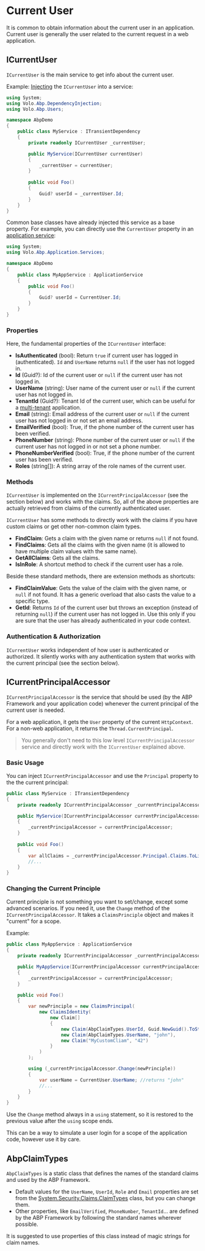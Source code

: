 ﻿# Current User

It is common to obtain information about the current user in an application. Current user is generally the user related to the current request in a web application.

## ICurrentUser

`ICurrentUser` is the main service to get info about the current user.

Example: [Injecting](Dependency-Injection.md) the `ICurrentUser` into a service:

````csharp
using System;
using Volo.Abp.DependencyInjection;
using Volo.Abp.Users;

namespace AbpDemo
{
    public class MyService : ITransientDependency
    {
        private readonly ICurrentUser _currentUser;

        public MyService(ICurrentUser currentUser)
        {
            _currentUser = currentUser;
        }
        
        public void Foo()
        {
            Guid? userId = _currentUser.Id;
        }
    }
}
````

Common base classes have already injected this service as a base property. For example, you can directly use the `CurrentUser` property in an [application service](Application-Services.md):

````csharp
using System;
using Volo.Abp.Application.Services;

namespace AbpDemo
{
    public class MyAppService : ApplicationService
    {
        public void Foo()
        {
            Guid? userId = CurrentUser.Id;
        }
    }
}
````

### Properties

Here, the fundamental properties of the `ICurrentUser` interface:

* **IsAuthenticated** (bool): Return `true` if current user has logged in (authenticated). `Id` and `UserName` returns `null` if the user has not logged in.
* **Id** (Guid?): Id of the current user or `null` if the current user has not logged in.
* **UserName** (string): User name of the current user or `null` if the current user has not logged in.
* **TenantId** (Guid?): Tenant Id of the current user, which can be useful for a [multi-tenant](Multi-Tenancy.md) application.
* **Email** (string): Email address of the current user or `null` if the current user has not logged in or not set an email address.
* **EmailVerified** (bool): True, if the phone number of the current user has been verified.
* **PhoneNumber** (string): Phone number of the current user or `null` if the current user has not logged in or not set a phone number.
* **PhoneNumberVerified** (bool): True, if the phone number of the current user has been verified.
* **Roles** (string[]): A string array of the role names of the current user.

### Methods

`ICurrentUser` is implemented on the `ICurrentPrincipalAccessor` (see the section below) and works with the claims. So, all of the above properties are actually retrieved from claims of the currently authenticated user.

`ICurrentUser` has some methods to directly work with the claims if you have custom claims or get other non-common claim types.

* **FindClaim**: Gets a claim with the given name or returns `null` if not found.
* **FindClaims**: Gets all the claims with the given name (it is allowed to have multiple claim values with the same name).
* **GetAllClaims**: Gets all the claims.
* **IsInRole**: A shortcut method to check if the current user has a role.

Beside these standard methods, there are extension methods as shortcuts:

* **FindClaimValue**: Gets the value of the claim with the given name, or `null` if not found. It has a generic overload that also casts the value to a specific type.
* **GetId**: Returns `Id` of the current user but throws an exception (instead of returning `null`) if the current user has not logged in. Use this only if you are sure that the user has already authenticated in your code context.

### Authentication & Authorization

`ICurrentUser` works independent of how user is authenticated or authorized. It silently works with any authentication system that works with the current principal (see the section below).

## ICurrentPrincipalAccessor

`ICurrentPrincipalAccessor` is the service that should be used (by the ABP Framework and your application code) whenever the current principal of the current user is needed.

For a web application, it gets the `User` property of the current `HttpContext`. For a non-web application, it returns the `Thread.CurrentPrincipal`.

> You generally don't need to this low level `ICurrentPrincipalAccessor` service and directly work with the `ICurrentUser` explained above.

### Basic Usage

You can inject `ICurrentPrincipalAccessor` and use the `Principal` property to the the current principal:

````csharp
public class MyService : ITransientDependency
{
    private readonly ICurrentPrincipalAccessor _currentPrincipalAccessor;

    public MyService(ICurrentPrincipalAccessor currentPrincipalAccessor)
    {
        _currentPrincipalAccessor = currentPrincipalAccessor;
    }
    
    public void Foo()
    {
        var allClaims = _currentPrincipalAccessor.Principal.Claims.ToList();
        //...
    }
}
````

### Changing the Current Principle

Current principle is not something you want to set/change, except some advanced scenarios. If you need it, use the `Change` method of the `ICurrentPrincipalAccessor`. It takes a `ClaimsPrinciple` object and makes it "current" for a scope.

Example:

````csharp
public class MyAppService : ApplicationService
{
    private readonly ICurrentPrincipalAccessor _currentPrincipalAccessor;

    public MyAppService(ICurrentPrincipalAccessor currentPrincipalAccessor)
    {
        _currentPrincipalAccessor = currentPrincipalAccessor;
    }

    public void Foo()
    {
        var newPrinciple = new ClaimsPrincipal(
            new ClaimsIdentity(
                new Claim[]
                {
                    new Claim(AbpClaimTypes.UserId, Guid.NewGuid().ToString()),
                    new Claim(AbpClaimTypes.UserName, "john"),
                    new Claim("MyCustomCliam", "42")
                }
            )
        );

        using (_currentPrincipalAccessor.Change(newPrinciple))
        {
            var userName = CurrentUser.UserName; //returns "john"
            //...
        }
    }
}
````

Use the `Change` method always in a `using` statement, so it is restored to the previous value after the `using` scope ends.

This can be a way to simulate a user login for a scope of the application code, however use it by care.

## AbpClaimTypes

`AbpClaimTypes` is a static class that defines the names of the standard claims and used by the ABP Framework.

* Default values for the `UserName`, `UserId`, `Role` and `Email` properties are set from the [System.Security.Claims.ClaimTypes](https://docs.microsoft.com/en-us/dotnet/api/system.security.claims.claimtypes) class, but you can change them.
* Other properties, like `EmailVerified`, `PhoneNumber`, `TenantId`... are defined by the ABP Framework by following the standard names wherever possible.

It is suggested to use properties of this class instead of magic strings for claim names.

